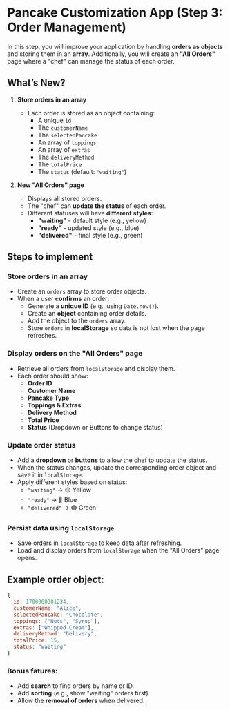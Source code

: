# Pancake Customization App (Step 3: Order Management)

In this step, you will improve your application by handling **orders as objects** and storing them in an **array**. Additionally, you will create an **"All Orders"** page where a "chef" can manage the status of each order. 

## What’s New?
1. **Store orders in an array**  
   - Each order is stored as an object containing:  
     - A unique `id`
     - The `customerName`
     - The `selectedPancake`
     - An array of `toppings`
     - An array of `extras`
     - The `deliveryMethod`
     - The `totalPrice`
     - The `status` (default: `"waiting"`)
  
2. **New "All Orders" page**  
   - Displays all stored orders.
   - The "chef" can **update the status** of each order.
   - Different statuses will have **different styles**:
     - **"waiting"** - default style (e.g., yellow)
     - **"ready"** - updated style (e.g., blue)
     - **"delivered"** - final style (e.g., green)

## Steps to implement  

### Store orders in an array  
- Create an `orders` array to store order objects.  
- When a user **confirms** an order:  
  - Generate a **unique ID** (e.g., using `Date.now()`).  
  - Create an **object** containing order details.  
  - Add the object to the `orders` array.  
  - Store `orders` in **localStorage** so data is not lost when the page refreshes.  

### Display orders on the "All Orders" page  
- Retrieve all orders from `localStorage` and display them.  
- Each order should show:  
  - **Order ID**
  - **Customer Name**
  - **Pancake Type**
  - **Toppings & Extras**
  - **Delivery Method**
  - **Total Price**
  - **Status** (Dropdown or Buttons to change status)

### Update order status  
- Add a **dropdown** or **buttons** to allow the chef to update the status.  
- When the status changes, update the corresponding order object and save it in `localStorage`.  
- Apply different styles based on status:  
  - `"waiting"` → 🟡 Yellow  
  - `"ready"` → 🔵 Blue  
  - `"delivered"` → 🟢 Green  

### Persist data using `localStorage`  
- Save orders in `localStorage` to keep data after refreshing.  
- Load and display orders from `localStorage` when the "All Orders" page opens.  


## Example order object:
```javascript
{
  id: 1700000001234,
  customerName: "Alice",
  selectedPancake: "Chocolate",
  toppings: ["Nuts", "Syrup"],
  extras: ["Whipped Cream"],
  deliveryMethod: "Delivery",
  totalPrice: 15,
  status: "waiting"
}
```

### Bonus fatures:
- Add **search** to find orders by name or ID.  
- Add **sorting** (e.g., show "waiting" orders first).  
- Allow the **removal of orders** when delivered.  